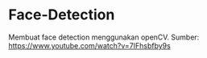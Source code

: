 # Face-Detection
Membuat face detection menggunakan openCV. Sumber: https://www.youtube.com/watch?v=7IFhsbfby9s
